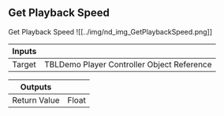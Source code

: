 ## Get Playback Speed
Get Playback Speed
![[../img/nd_img_GetPlaybackSpeed.png]]

|Inputs||
|--|--|
| Target | TBLDemo Player Controller Object Reference |

|Outputs||
|--|--|
| Return Value | Float |
